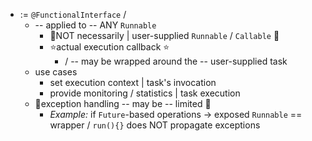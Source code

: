 * := `@FunctionalInterface` / 
  * -- applied to -- ANY `Runnable`
    * 👀NOT necessarily | user-supplied `Runnable` / `Callable` 👀
    * ⭐️actual execution callback ⭐️
      * / -- may be wrapped around the -- user-supplied task
  * use cases
    * set execution context | task's invocation
    * provide monitoring / statistics | task execution
  * 👀exception handling -- may be -- limited 👀
    * _Example:_ if `Future`-based operations -> exposed `Runnable` == wrapper / `run(){}` does NOT propagate exceptions